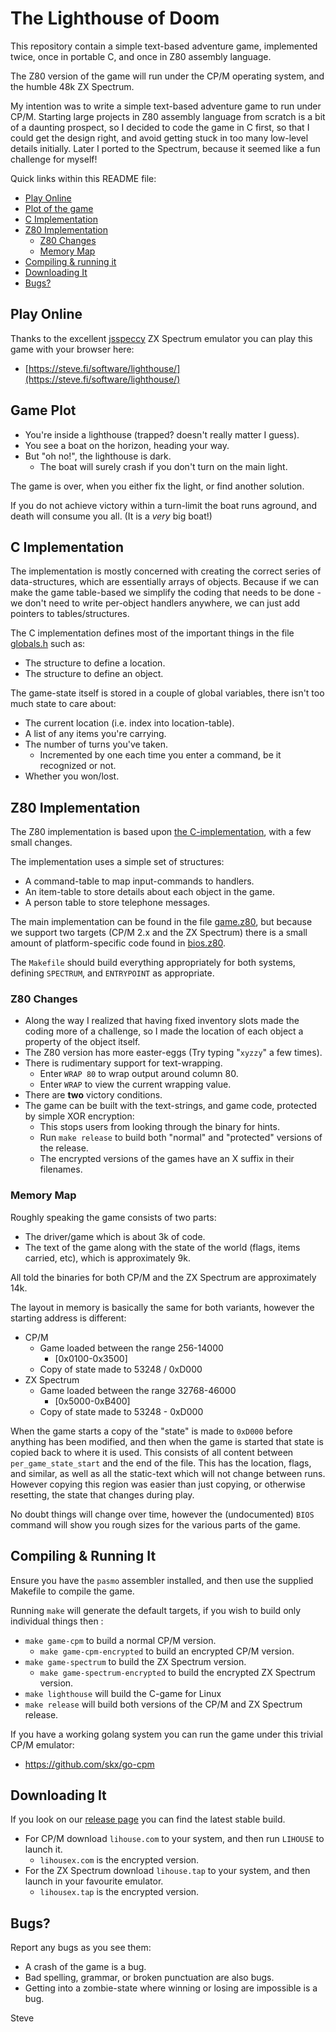 # The Lighthouse of Doom

This repository contain a simple text-based adventure game, implemented
twice, once in portable C, and once in Z80 assembly language.

The Z80 version of the game will run under the CP/M operating system, and the humble 48k ZX Spectrum.

My intention was to write a simple text-based adventure game to run under CP/M.  Starting large projects in Z80 assembly language from scratch is a bit of a daunting prospect, so I decided to code the game in C first, so that I could get the design right, and avoid getting stuck in too many low-level details initially.  Later I ported to the Spectrum, because it seemed like a fun challenge for myself!

Quick links within this README file:

* [Play Online](#play-online)
* [Plot of the game](#game-plot)
* [C Implementation](#c-implementation)
* [Z80 Implementation](#z80-implementation)
  * [Z80 Changes](#z80-changes)
  * [Memory Map](#memory-map)
* [Compiling & running it](#compiling--running-it)
* [Downloading It](#downloading-it)
* [Bugs?](#bugs)



## Play Online

Thanks to the excellent [jsspeccy](https://github.com/gasman/jsspeccy3) ZX Spectrum emulator you can play this game with your browser here:</p>

* [https://steve.fi/software/lighthouse/](https://steve.fi/software/lighthouse/)



## Game Plot

* You're inside a lighthouse (trapped? doesn't really matter I guess).
* You see a boat on the horizon, heading your way.
* But "oh no!", the lighthouse is dark.
  * The boat will surely crash if you don't turn on the main light.

The game is over, when you either fix the light, or find another solution.

If you do not achieve victory within a turn-limit the boat runs aground, and
death will consume you all.  (It is a _very_ big boat!)



## C Implementation

The implementation is mostly concerned with creating the correct series of
data-structures, which are essentially arrays of objects.  Because if we
can make the game table-based we simplify the coding that needs to be
done - we don't need to write per-object handlers anywhere, we can just
add pointers to tables/structures.

The C implementation defines most of the important things in the file [globals.h](c/globals.h) such as:

* The structure to define a location.
* The structure to define an object.

The game-state itself is stored in a couple of global variables, there isn't
too much state to care about:

* The current location (i.e. index into location-table).
* A list of any items you're carrying.
* The number of turns you've taken.
  * Incremented by one each time you enter a command, be it recognized or not.
* Whether you won/lost.



## Z80 Implementation

The Z80 implementation is based upon [the C-implementation](c/), with a few small changes.

The implementation uses a simple set of structures:

* A command-table to map input-commands to handlers.
* An item-table to store details about each object in the game.
* A person table to store telephone messages.

The main implementation can be found in the file [game.z80](game.z80),
but because we support two targets (CP/M 2.x and the ZX Spectrum) there
is a small amount of platform-specific code found in [bios.z80](bios.z80).

The `Makefile` should build everything appropriately for both systems,
defining `SPECTRUM`, and `ENTRYPOINT` as appropriate.


### Z80 Changes

* Along the way I realized that having fixed inventory slots made the coding more of a challenge, so I made the location of each object a property of the object itself.
* The Z80 version has more easter-eggs (Try typing "`xyzzy`" a few times).
* There is rudimentary support for text-wrapping.
  * Enter `WRAP 80` to wrap output around column 80.
  * Enter `WRAP` to view the current wrapping value.
* There are __two__ victory conditions.
* The game can be built with the text-strings, and game code, protected by simple XOR encryption:
  * This stops users from looking through the binary for hints.
  * Run `make release` to build both "normal" and "protected" versions of the release.
  * The encrypted versions of the games have an X suffix in their filenames.


### Memory Map

Roughly speaking the game consists of two parts:

* The driver/game which is about 3k of code.
* The text of the game along with the state of the world (flags, items carried, etc), which is approximately 9k.

All told the binaries for both CP/M and the ZX Spectrum are approximately 14k.

The layout in memory is basically the same for both variants, however the starting address is different:

* CP/M
  * Game loaded between the range 256-14000
    * [0x0100-0x3500]
  * Copy of state made to 53248 / 0xD000
* ZX Spectrum
  * Game loaded between the range 32768-46000
    * [0x5000-0xB400]
  * Copy of state made to 53248 - 0xD000

When the game starts a copy of the "state" is made to `0xD000` before anything has been modified, and then when the game is started that state is copied back to where it is used.  This consists of all content between `per_game_state_start` and the end of the file.  This has the location, flags, and similar, as well as all the static-text which will not change between runs.  However copying this region was easier than just copying, or otherwise resetting, the state that changes during play.

No doubt things will change over time, however the (undocumented) `BIOS` command will show you rough sizes for the various parts of the game.



## Compiling & Running It

Ensure you have the `pasmo` assembler installed, and then use the supplied Makefile to compile the game.

Running `make` will generate the default targets, if you wish to build only individual things then :

* `make game-cpm` to build a normal CP/M version.
  * `make game-cpm-encrypted` to build an encrypted CP/M version.
* `make game-spectrum` to build the ZX Spectrum version.
  * `make game-spectrum-encrypted` to build the encrypted ZX Spectrum version.
* `make lighthouse` will build the C-game for Linux
* `make release` will build both versions of the CP/M and ZX Spectrum release.

If you have a working golang system you can run the game under this trivial CP/M emulator:

* https://github.com/skx/go-cpm



## Downloading It

If you look on our [release page](https://github.com/skx/lighthouse-of-doom/releases/) you can find the latest stable build.

* For CP/M download `lihouse.com` to your system, and then run `LIHOUSE` to launch it.
  * `lihousex.com` is the encrypted version.
* For the ZX Spectrum download `lihouse.tap` to your system, and then launch in your favourite emulator.
  * `lihousex.tap` is the encrypted version.



## Bugs?

Report any bugs as you see them:

* A crash of the game is a bug.
* Bad spelling, grammar, or broken punctuation are also bugs.
* Getting into a zombie-state where winning or losing are impossible is a bug.



Steve
